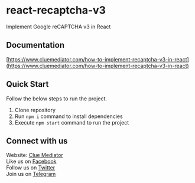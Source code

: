 # react-recaptcha-v3
Implement Google reCAPTCHA v3 in React

## Documentation

[https://www.cluemediator.com/how-to-implement-recaptcha-v3-in-react](https://www.cluemediator.com/how-to-implement-recaptcha-v3-in-react)

## Quick Start

Follow the below steps to run the project.

1. Clone repository
2. Run `npm i` command to install dependencies
3. Execute `npm start` command to run the project

## Connect with us

Website: [Clue Mediator](https://www.cluemediator.com)  
Like us on [Facebook](https://www.facebook.com/thecluemediator)  
Follow us on [Twitter](https://twitter.com/cluemediator)  
Join us on [Telegram](https://t.me/cluemediator)